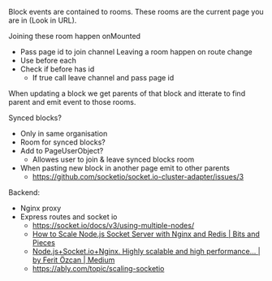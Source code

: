 Block events are contained to rooms. These rooms are the current page you are in (Look in URL).

Joining these room happen onMounted
- Pass page id to join channel
Leaving a room happen on route change
- Use before each
- Check if before has id
	- If true call leave channel and pass page id

When updating a block we get parents of that block and itterate to find parent and emit event to those rooms. 


Synced blocks?
- Only in same organisation
- Room for synced blocks?
- Add to PageUserObject?
	- Allowes user to join & leave synced blocks room
- When pasting new block in another page emit to other parents
	- https://github.com/socketio/socket.io-cluster-adapter/issues/3



Backend:
- Nginx proxy
- Express routes and socket io
	- https://socket.io/docs/v3/using-multiple-nodes/
	- [How to Scale Node.js Socket Server with Nginx and Redis | Bits and Pieces](https://blog.bitsrc.io/how-to-scale-node-js-socket-server-with-nginx-and-redis-b02e23b3423c)
	- [Node.js+Socket.io+Nginx. Highly scalable and high performance… | by Ferit Özcan | Medium](https://medium.com/@feritzcan/node-js-socket-io-1cde93315a7d)
	- https://ably.com/topic/scaling-socketio